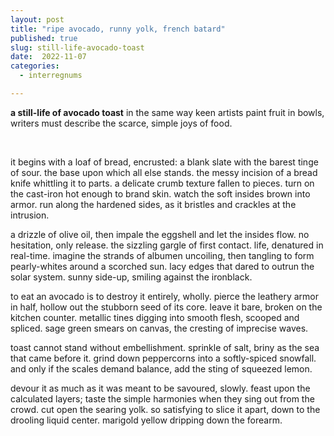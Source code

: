 ```yaml
---
layout: post
title: "ripe avocado, runny yolk, french batard"
published: true
slug: still-life-avocado-toast
date:  2022-11-07
categories:
  - interregnums

---
```

**a still-life of avocado toast**
in the same way keen artists paint fruit in bowls, writers must describe the scarce, simple joys of food. 

<br /> 

it begins with a loaf of bread, encrusted: a blank slate with the barest tinge of sour. the base upon which all else stands. the messy incision of a bread knife whittling it to parts. a delicate crumb texture fallen to pieces. turn on the cast-iron hot enough to brand skin. watch the soft insides brown into armor. run along the hardened sides, as it bristles and crackles at the intrusion. 

a drizzle of olive oil, then impale the eggshell and let the insides flow. no hesitation, only release. the sizzling gargle of first contact. life, denatured in real-time. imagine the strands of albumen uncoiling, then tangling to form pearly-whites around a scorched sun. lacy edges that dared to outrun the solar system. sunny side-up, smiling against the ironblack.

to eat an avocado is to destroy it entirely, wholly. pierce the leathery armor in half, hollow out the stubborn seed of its core. leave it bare, broken on the kitchen counter. metallic tines digging into smooth flesh, scooped and spliced. sage green smears on canvas, the cresting of imprecise waves. 

toast cannot stand without embellishment. sprinkle of salt, briny as the sea that came before it. grind down peppercorns into a softly-spiced snowfall. and only if the scales demand balance, add the sting of squeezed lemon.

devour it as much as it was meant to be savoured, slowly. feast upon the calculated layers; taste the simple harmonies when they sing out from the crowd. cut open the searing yolk. so satisfying to slice it apart, down to the drooling liquid center. marigold yellow dripping down the forearm.